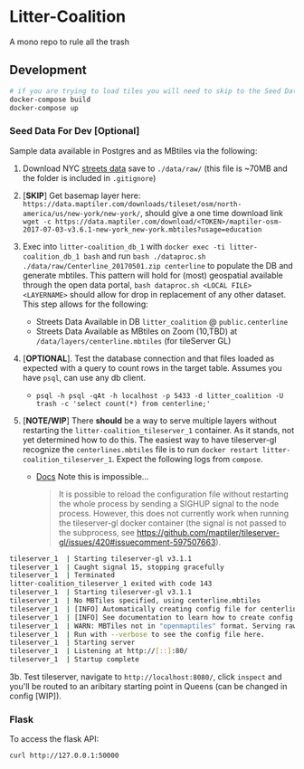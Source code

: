# Litter-Coalition

A mono repo to rule all the trash

## Development

```bash
# if you are trying to load tiles you will need to skip to the Seed Data section
docker-compose build
docker-compose up
```

### Seed Data For Dev [Optional]

Sample data available in Postgres and as MBtiles via the following:

1. Download NYC [streets data](https://data.cityofnewyork.us/api/views/exjm-f27b/files/7fdd753b-08d3-4cdc-aaad-94be7c5a32a6?download=true&filename=Centerline_20170501.zip) save to `./data/raw/` (this file is ~70MB and the folder is included in `.gitignore`)

2. [**SKIP**] Get basemap layer here: `https://data.maptiler.com/downloads/tileset/osm/north-america/us/new-york/new-york/`, should give a one time download link `wget -c https://data.maptiler.com/download/<TOKEN>/maptiler-osm-2017-07-03-v3.6.1-new-york_new-york.mbtiles?usage=education`

3. Exec into `litter-coalition_db_1` with `docker exec -ti litter-coalition_db_1 bash` and run `bash ./dataproc.sh ./data/raw/Centerline_20170501.zip centerline` to populate the DB and generate mbtiles. This pattern will hold for (most) geospatial available through the open data portal, `bash dataproc.sh <LOCAL FILE> <LAYERNAME>` should allow for drop in replacement of any other dataset. This step allows for the following:

   - Streets Data Available in DB `litter_coalition` @ `public.centerline`
   - Streets Data Available as MBtiles on Zoom (10,TBD) at `/data/layers/centerline.mbtiles` (for tileServer GL)

4. [**OPTIONAL**]. Test the database connection and that files loaded as expected with a query to count rows in the target table. Assumes you have `psql`, can use any db client.

    - `psql -h psql -qAt -h localhost -p 5433 -d litter_coalition -U trash -c 'select count(*) from centerline;'`

5. [**NOTE/WIP**] There **should** be a way to serve multiple layers without restarting the `litter-coalition_tileserver_1` container. As it stands, not yet determined how to do this. The easiest way to have tileserver-gl recognize the `centerlines.mbtiles` file is to run `docker restart litter-coalition_tileserver_1`. Expect the following logs from `compose`.

    - [Docs](https://readthedocs.org/projects/tileserver/downloads/pdf/latest/) Note this is impossible...
        >It is possible to reload the configuration file without restarting the whole process by sending a SIGHUP signal to the
        >node process. However, this does not currently work when running the tileserver-gl docker container (the signal is not
        >passed to the subprocess, see https://github.com/maptiler/tileserver-gl/issues/420#issuecomment-597507663).

```bash
tileserver_1  | Starting tileserver-gl v3.1.1
tileserver_1  | Caught signal 15, stopping gracefully
tileserver_1  | Terminated
litter-coalition_tileserver_1 exited with code 143
tileserver_1  | Starting tileserver-gl v3.1.1
tileserver_1  | No MBTiles specified, using centerline.mbtiles
tileserver_1  | [INFO] Automatically creating config file for centerline.mbtiles
tileserver_1  | [INFO] See documentation to learn how to create config.json file.
tileserver_1  | WARN: MBTiles not in "openmaptiles" format. Serving raw data only...
tileserver_1  | Run with --verbose to see the config file here.
tileserver_1  | Starting server
tileserver_1  | Listening at http://[::]:80/
tileserver_1  | Startup complete
```

3b. Test tileserver, navigate to `http://localhost:8080/`, click `inspect` and you'll be routed to an aribitary starting point in Queens (can be changed in config [WIP]).

### Flask

To access the flask API:

`curl http://127.0.0.1:50000`
